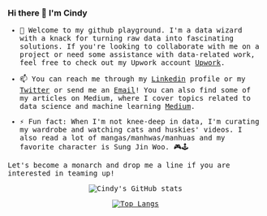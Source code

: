 ### Hi there 👋 I'm Cindy
<samp>

- 👯 Welcome to my github playground. I'm a data wizard with a knack for turning raw data into fascinating solutions. If you're looking to collaborate with me on a project or need some assistance with data-related work, feel free to check out my Upwork account [Upwork](https://www.upwork.com/freelancers/~01970fb43b70675c6b).

- 📫 You can reach me through my [Linkedin](https://www.linkedin.com/in/cindybtari/) profile or my [Twitter](https://twitter.com/cindyangelira_) or send me an [Email](cindybtari@gmail.com)! You can also find some of my articles on Medium, where I cover topics related to data science and machine learning [Medium](https://medium.com/@cindybtari). 

- ⚡ Fun fact: When I'm not knee-deep in data, I'm curating my wardrobe and watching cats and huskies' videos. I also read a lot of mangas/manhwas/manhuas and my favorite character is Sung Jin Woo. 🎮🕹

Let's become a monarch and drop me a line if you are interested in teaming up!
</samp>
<div align="center">
  
  ![Cindy's GitHub stats](https://github-readme-stats.vercel.app/api?username=cindyangelira&show_icons=true&theme=synthwave&count_private=true)

</div>

<div align="center">

  [![Top Langs](https://github-readme-stats.vercel.app/api/top-langs/?username=cindyangelira&layout=compact&theme=synthwave)](https://github.com/anuraghazra/github-readme-stats)

</div>
